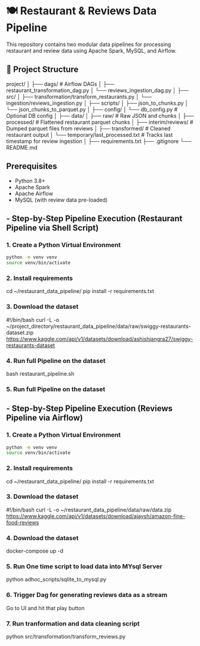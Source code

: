 # 🍽️ Restaurant & Reviews Data Pipeline

This repository contains two modular data pipelines for processing restaurant and review data using Apache Spark, MySQL, and Airflow.

## 📁 Project Structure

project/
│
├── dags/                            # Airflow DAGs
│   ├── restaurant_transformation_dag.py
│   └── reviews_ingestion_dag.py
│
├── src/
│   ├── transformation/transform_restaurants.py
│   └── ingestion/reviews_ingestion.py
│
├── scripts/
│   ├── json_to_chunks.py
│   └── json_chunks_to_parquet.py
│
├── config/
│   └── db_config.py                 # Optional DB config
│
├── data/
│   ├── raw/                         # Raw JSON and chunks
│   ├── processed/                   # Flattened restaurant parquet chunks
│   ├── interim/reviews/            # Dumped parquet files from reviews
│   ├── transformed/                # Cleaned restaurant output
│   └── temporary/last_processed.txt  # Tracks last timestamp for review ingestion
│
├── requirements.txt
├── .gitignore
└── README.md

## Prerequisites

- Python 3.8+
- Apache Spark
- Apache Airflow
- MySQL (with review data pre-loaded)

## - Step-by-Step Pipeline Execution (Restaurant Pipeline via Shell Script)

### 1. Create a Python Virtual Environment

```bash
python -m venv venv
source venv/bin/activate
```
### 2. Install requirements 

cd ~/restaurant_data_pipeline/
pip install -r requirements.txt

### 3. Download the dataset

#!/bin/bash
curl -L -o ~/project_directory/restaurant_data_pipeline/data/raw/swiggy-restaurants-dataset.zip\
  https://www.kaggle.com/api/v1/datasets/download/ashishjangra27/swiggy-restaurants-dataset

### 4. Run full Pipeline on the dataset

bash restaurant_pipeline.sh

### 5. Run full Pipeline on the dataset


## - Step-by-Step Pipeline Execution (Reviews Pipeline via Airflow)

### 1. Create a Python Virtual Environment

```bash
python -m venv venv
source venv/bin/activate
```

### 2. Install requirements 

cd ~/restaurant_data_pipeline/
pip install -r requirements.txt


### 3. Download the dataset

#!/bin/bash
curl -L -o ~/restaurant_data_pipeline/data/raw/data.zip\
  https://www.kaggle.com/api/v1/datasets/download/ajaysh/amazon-fine-food-reviews

### 4. Download the dataset

docker-compose up -d

### 5. Run One time script to load data into MYsql Server

python adhoc_scripts/sqlite_to_mysql.py

### 6. Trigger Dag for generating reviews data as a stream

Go to UI and hit that play button

### 7. Run tranformation and data cleaning script

python src/transformation/transform_reviews.py
